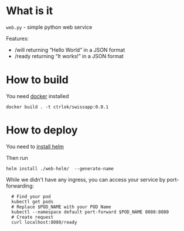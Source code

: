 # What is it
`web.py` - simple python web service

Features:

- /will​ returning “Hello World” in a JSON format
- /ready​ returning “It works!” in a JSON format

# How to build
You need [docker](https://docs.docker.com/docker-for-mac/) installed

```shell script
docker build . -t ctrlok/swissapp:0.0.1
```

# How to deploy

You need to [install helm](https://helm.sh/docs/intro/install/)

Then run

```shell script
helm install ./web-helm/  --generate-name
```

While we didn't have any ingress, you can access your service by port-forwarding:

```shell script
  # Find your pod
  kubectl get pods
  # Replace $POD_NAME with your POD Name
  kubectl --namespace default port-forward $POD_NAME 8080:8080
  # Create request
  curl localhost:8080/ready
```
  
  
